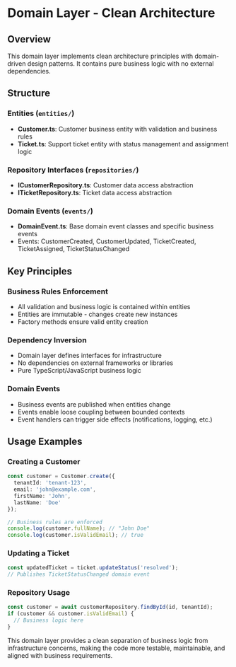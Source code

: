 # Domain Layer - Clean Architecture

## Overview

This domain layer implements clean architecture principles with domain-driven design patterns. It contains pure business logic with no external dependencies.

## Structure

### Entities (`entities/`)
- **Customer.ts**: Customer business entity with validation and business rules
- **Ticket.ts**: Support ticket entity with status management and assignment logic

### Repository Interfaces (`repositories/`)
- **ICustomerRepository.ts**: Customer data access abstraction
- **ITicketRepository.ts**: Ticket data access abstraction

### Domain Events (`events/`)
- **DomainEvent.ts**: Base domain event classes and specific business events
- Events: CustomerCreated, CustomerUpdated, TicketCreated, TicketAssigned, TicketStatusChanged

## Key Principles

### Business Rules Enforcement
- All validation and business logic is contained within entities
- Entities are immutable - changes create new instances
- Factory methods ensure valid entity creation

### Dependency Inversion
- Domain layer defines interfaces for infrastructure
- No dependencies on external frameworks or libraries
- Pure TypeScript/JavaScript business logic

### Domain Events
- Business events are published when entities change
- Events enable loose coupling between bounded contexts
- Event handlers can trigger side effects (notifications, logging, etc.)

## Usage Examples

### Creating a Customer
```typescript
const customer = Customer.create({
  tenantId: 'tenant-123',
  email: 'john@example.com',
  firstName: 'John',
  lastName: 'Doe'
});

// Business rules are enforced
console.log(customer.fullName); // "John Doe"
console.log(customer.isValidEmail); // true
```

### Updating a Ticket
```typescript
const updatedTicket = ticket.updateStatus('resolved');
// Publishes TicketStatusChanged domain event
```

### Repository Usage
```typescript
const customer = await customerRepository.findById(id, tenantId);
if (customer && customer.isValidEmail) {
  // Business logic here
}
```

This domain layer provides a clean separation of business logic from infrastructure concerns, making the code more testable, maintainable, and aligned with business requirements.